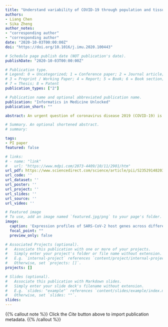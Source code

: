 ```yaml
---
title: "Understand variability of COVID-19 through population and tissue variations in expression of SARS-CoV-2 host genes"
authors:
- Liang Chen
- Sika Zheng
author_notes:
- "corresponding author"
- "corresponding author"
date: "2020-10-03T00:00:00Z"
doi: "https://doi.org/10.1016/j.imu.2020.100443"

# Schedule page publish date (NOT publication's date).
publishDate: "2020-10-03T00:00:00Z"

# Publication type.
# Legend: 0 = Uncategorized; 1 = Conference paper; 2 = Journal article;
# 3 = Preprint / Working Paper; 4 = Report; 5 = Book; 6 = Book section;
# 7 = Thesis; 8 = Patent
publication_types: ["2"]

# Publication name and optional abbreviated publication name.
publication: "Informatics in Medicine Unlocked"
publication_short: ""

abstract: An urgent question of coronavirus disease 2019 (COVID-19) is population variation in susceptibility to SARS-CoV-2 infection and symptom severity. We explore the expression profiles of SARS-CoV-2 host genes, their population variations, associated genetic variants, age- and sex-dependency in normal individuals. SARS-CoV-2 host genes are provisionally defined as the human genes that are experimentally validated or bioinformatically predicted to interact with SARS-CoV-2 proteins. Genes exhibiting most variable expression include ACE2, CLEC4G, CLEC4M, CD209 (interact with the SARS-CoV-2 spike protein); REEP6 (a receptor accessory protein expressed in the olfactory epithelium); SLC27A2 and PKP2 (inhibit virus replication); and PTGS2 (mediates fever response). SNP rs4804803, associated with SARS severity, affects expression of CLEC4G and CD209. Genetic variants of proteases associated with SARS-CoV-2 entry (TMPRSS2, CTSB, and CTSL) are strongly associated with their expression variation, suggesting a genetic contribution to phenotypic variations in multiple organs upon virus attack. The most significant age-dependent gene is ACE2, the cellular receptor of SARS-CoV-2. Others include TGF-β family member GDF15, mediating inflammation, and VKORC1, possibly explaining vitamin K deficiency in COVID-19. TIMM10 and ERGIC1 exhibit significant sex differences. In summary, our results show genetic and multiple biological variables may underlie the population variation in SARS-CoV-2 infection and symptom severity.

# Summary. An optional shortened abstract.
# summary: 

tags:
- PI paper
featured: false

# links:
# - name: "link"
#   url: "https://www.mdpi.com/2073-4409/10/11/2901/htm"
url_pdf: https://www.sciencedirect.com/science/article/pii/S2352914820305931?via%3Dihub
url_code: ''
url_dataset: ''
url_poster: ''
url_project: ''
url_slides: ''
url_source: ''
url_video: ''

# Featured image
# To use, add an image named `featured.jpg/png` to your page's folder. 
image:
  caption: 'Expression profiles of SARS-CoV-2 host genes across different normal tissues.'
  focal_point: ""
  preview_only: false

# Associated Projects (optional).
#   Associate this publication with one or more of your projects.
#   Simply enter your project's folder or file name without extension.
#   E.g. `internal-project` references `content/project/internal-project/index.md`.
#   Otherwise, set `projects: []`.
projects: []

# Slides (optional).
#   Associate this publication with Markdown slides.
#   Simply enter your slide deck's filename without extension.
#   E.g. `slides: "example"` references `content/slides/example/index.md`.
#   Otherwise, set `slides: ""`.
slides:
---
```


{{% callout note %}}
Click the *Cite* button above to import publication metadata.
{{% /callout %}}
